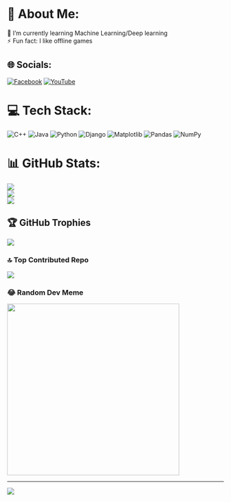 # 💫 About Me:
🌱 I’m currently learning Machine Learning/Deep learning<br>⚡ Fun fact: I like offline games


## 🌐 Socials:
[![Facebook](https://img.shields.io/badge/Facebook-%231877F2.svg?logo=Facebook&logoColor=white)](https://facebook.com/duongtrongnghiax) [![YouTube](https://img.shields.io/badge/YouTube-%23FF0000.svg?logo=YouTube&logoColor=white)](https://youtube.com/@nghiaduongtrong4036) 

# 💻 Tech Stack:
![C++](https://img.shields.io/badge/c++-%2300599C.svg?style=flat&logo=c%2B%2B&logoColor=white) ![Java](https://img.shields.io/badge/java-%23ED8B00.svg?style=flat&logo=openjdk&logoColor=white) ![Python](https://img.shields.io/badge/python-3670A0?style=flat&logo=python&logoColor=ffdd54) ![Django](https://img.shields.io/badge/django-%23092E20.svg?style=flat&logo=django&logoColor=white) ![Matplotlib](https://img.shields.io/badge/Matplotlib-%23ffffff.svg?style=flat&logo=Matplotlib&logoColor=black) ![Pandas](https://img.shields.io/badge/pandas-%23150458.svg?style=flat&logo=pandas&logoColor=white) ![NumPy](https://img.shields.io/badge/numpy-%23013243.svg?style=flat&logo=numpy&logoColor=white)
# 📊 GitHub Stats:
![](https://github-readme-stats.vercel.app/api?username=dtnghia2010&theme=default&hide_border=true&include_all_commits=false&count_private=true)<br/>
![](https://github-readme-streak-stats.herokuapp.com/?user=dtnghia2010&theme=default&hide_border=true)<br/>
![](https://github-readme-stats.vercel.app/api/top-langs/?username=dtnghia2010&theme=default&hide_border=true&include_all_commits=false&count_private=true&layout=compact)

## 🏆 GitHub Trophies
![](https://github-profile-trophy.vercel.app/?username=dtnghia2010&theme=chalk&no-frame=false&no-bg=true&margin-w=4)

### 🔝 Top Contributed Repo
![](https://github-contributor-stats.vercel.app/api?username=dtnghia2010&limit=5&theme=discord&combine_all_yearly_contributions=true)

### 😂 Random Dev Meme
<img src='https://randommeme-five.vercel.app/' style="height: 400px;"/>

---
[![](https://visitcount.itsvg.in/api?id=dtnghia2010&icon=0&color=0)](https://visitcount.itsvg.in)

<!-- Proudly created with GPRM ( https://gprm.itsvg.in ) -->
